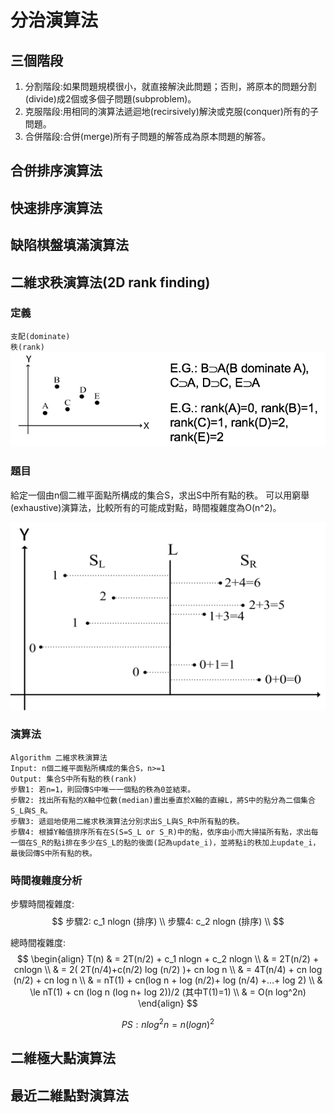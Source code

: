 # 分治演算法

## 三個階段
1. 分割階段:如果問題規模很小，就直接解決此問題；否則，將原本的問題分割(divide)成2個或多個子問題(subproblem)。
2. 克服階段:用相同的演算法遞迴地(recirsively)解決或克服(conquer)所有的子問題。
3. 合併階段:合併(merge)所有子問題的解答成為原本問題的解答。

## 合併排序演算法
## 快速排序演算法
## 缺陷棋盤填滿演算法

## 二維求秩演算法(2D rank finding)

### 定義
`支配(dominate)`  
`秩(rank)`  
![](dominate-rank.png)

### 題目
給定一個由n個二維平面點所構成的集合S，求出S中所有點的秩。
可以用窮舉(exhaustive)演算法，比較所有的可能成對點，時間複雜度為O(n^2)。

![](2d-rank.png)

### 演算法
```
Algorithm 二維求秩演算法
Input: n個二維平面點所構成的集合S，n>=1
Output: 集合S中所有點的秩(rank)
步驟1: 若n=1，則回傳S中唯一一個點的秩為0並結束。
步驟2: 找出所有點的X軸中位數(median)畫出垂直於X軸的直線L，將S中的點分為二個集合S_L與S_R。
步驟3: 遞迴地使用二維求秩演算法分別求出S_L與S_R中所有點的秩。
步驟4: 根據Y軸值排序所有在S(S=S_L or S_R)中的點，依序由小而大掃描所有點，求出每一個在S_R的點i排在多少在S_L的點的後面(記為update_i)，並將點i的秩加上update_i，最後回傳S中所有點的秩。
```

### 時間複雜度分析

步驟時間複雜度:
$$
步驟2: c_1 nlogn (排序) \\
步驟4: c_2 nlogn (排序) \\
$$

總時間複雜度:
$$
\begin{align}
T(n) & = 2T(n/2) + c_1 nlogn + c_2 nlogn \\
& = 2T(n/2) + cnlogn \\
& = 2( 2T(n/4)+c(n/2) log (n/2) )+ cn log n \\
& = 4T(n/4) + cn log (n/2) + cn log n \\
& = nT(1) + cn(log n + log (n/2)+ log (n/4) +…+ log 2) \\
& \le nT(1) + cn (log n (log n+ log 2))/2 (其中T(1)=1) \\
& = O(n log^2n)
\end{align}
$$

$$
PS: nlog^2n = n(logn)^2
$$

## 二維極大點演算法
## 最近二維點對演算法
